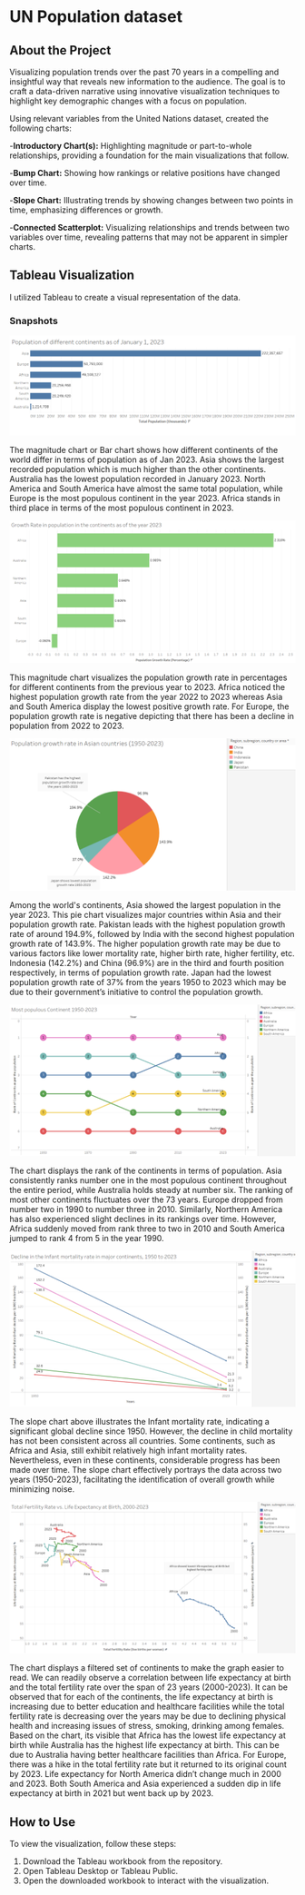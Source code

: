 # UN Population dataset


## About the Project

Visualizing population trends over the past 70 years in a compelling and insightful way that reveals new information to the audience. 
The goal is to craft a data-driven narrative using innovative visualization techniques to highlight key demographic changes with a focus on population. 

Using relevant variables from the United Nations dataset, created the following charts:

-**Introductory Chart(s):** Highlighting magnitude or part-to-whole relationships, providing a foundation for the main visualizations that follow.

-**Bump Chart:** Showing how rankings or relative positions have changed over time.

-**Slope Chart:** Illustrating trends by showing changes between two points in time, emphasizing differences or growth.

-**Connected Scatterplot:** Visualizing relationships and trends between two variables over time, revealing patterns that may not be apparent in simpler charts. 

## Tableau Visualization

I utilized Tableau to create a visual representation of the data. 

### Snapshots
![Bar chart](snapshot1.png)

The magnitude chart or Bar chart shows how different continents of the world differ in terms of population as of Jan 2023. Asia shows the largest recorded population which is much higher than the other continents. Australia has the lowest population recorded in January 2023. North America and South America have almost the same total population, while Europe is the most populous continent in the year 2023. Africa stands in third place in terms of the most populous continent in 2023.


![Bar chart](snapshot2.png)

This magnitude chart visualizes the population growth rate in percentages for different continents from the previous year to 2023. Africa noticed the highest population growth rate from the year 2022 to 2023 whereas Asia and South America display the lowest positive growth rate. For Europe, the population growth rate is negative depicting that there has been a decline in population from 2022 to 2023.


![Pie chart](snapshot3.png)

Among the world's continents, Asia showed the largest population in the year 2023. This pie chart visualizes major countries within Asia and their population growth rate. Pakistan leads with the highest population growth rate of around 194.9%, followed by India with the second highest population growth rate of 143.9%. The higher population growth rate may be due to various factors like lower mortality rate, higher birth rate, higher fertility, etc. Indonesia (142.2%) and China (96.9%) are in the third and fourth position respectively, in terms of population growth rate. Japan had the lowest population growth rate of 37% from the years 1950 to 2023 which may be due to their government’s initiative to control the population growth.


![Bump chart](snapshot4.png)

The chart displays the rank of the continents in terms of population. Asia consistently ranks number
one in the most populous continent throughout the entire period, while Australia holds steady at
number six. The ranking of most other continents fluctuates over the 73 years. Europe dropped from number two in 1990 to number three in 2010. Similarly, Northern America has also experienced slight declines in its rankings over time. However, Africa suddenly moved from rank three to two in 2010 and South America jumped to rank 4 from 5 in the year 1990.


![Slope chart](snapshot5.png)

The slope chart above illustrates the Infant mortality rate, indicating a significant global
decline since 1950. However, the decline in child mortality has not been consistent across all countries. Some continents, such as Africa and Asia, still exhibit relatively high infant mortality rates. Nevertheless, even in these continents, considerable progress has been made over time. The slope chart effectively portrays the data across two years (1950-2023), facilitating the identification of overall growth while minimizing noise.


![Connected Scatterplot chart](snapshot6.png)

The chart displays a filtered set of continents to make the graph easier to read. We can readily observe a correlation between life expectancy at birth and the total fertility rate over the span of 23 years (2000-2023). It can be observed that for each of the continents, the life expectancy at birth is increasing due to better education and healthcare facilities while the total fertility rate is decreasing over the years may be due to declining physical health and increasing issues of stress, smoking, drinking among females. Based on the chart, its visible that Africa has the lowest life expectancy at birth while Australia has the highest life expectancy at birth. This can be due to Australia having better healthcare facilities than Africa. For Europe, there was a hike in the total fertility rate but it returned to its original count by 2023. Life expectancy for North America didn’t change much in 2000 and 2023. Both South America and Asia experienced a sudden dip in life expectancy at birth in 2021 but went back up by 2023.


## How to Use

To view the visualization, follow these steps:
1. Download the Tableau workbook from the repository.
2. Open Tableau Desktop or Tableau Public.
3. Open the downloaded workbook to interact with the visualization.




